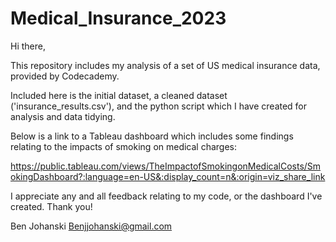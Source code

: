 # Medical_Insurance_2023
  Hi there,

  This repository includes my analysis of a set of US medical insurance data, provided by Codecademy.
  
  Included here is the initial dataset, a cleaned dataset ('insurance_results.csv'), and the python script which I have created for analysis and data tidying.

  Below is a link to a Tableau dashboard which includes some findings relating to the impacts of smoking on medical charges:

  https://public.tableau.com/views/TheImpactofSmokingonMedicalCosts/SmokingDashboard?:language=en-US&:display_count=n&:origin=viz_share_link

  I appreciate any and all feedback relating to my code, or the dashboard I've created. Thank you!

  Ben Johanski
  Benjjohanski@gmail.com
